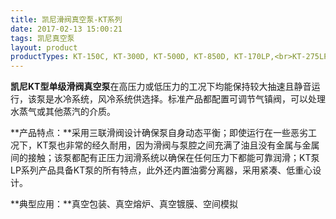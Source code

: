 ```yaml
---
title: 凯尼滑阀真空泵-KT系列
date: 2017-02-13 15:00:21
tags: 凯尼真空泵
layout: product
productTypes: KT-150C, KT-300D, KT-500D, KT-850D, KT-170LP,<br>KT-275LP, KT-505LP, KT-840VFP, KT-1350VFP<br>(了解更多信息请查看下载中心）
---
```


**凯尼KT型单级滑阀真空泵**在高压力或低压力的工况下均能保持较大抽速且静音运行，该泵是水冷系统，风冷系统供选择。标准产品都配置可调节气镇阀，可以处理水蒸气或其他蒸汽的介质。

**产品特点：**采用三联滑阀设计确保泵自身动态平衡；即使运行在一些恶劣工况下，KT泵也非常的经久耐用，因为滑阀与泵腔之间充满了油且没有金属与金属间的接触；该泵都配有正压力润滑系统以确保在任何压力下都能可靠润滑；KT泵LP系列产品具备KT泵的所有特点，此外还内置油雾分离器，采用紧凑、低重心设计。

**典型应用：**真空包装、真空熔炉、真空镀膜、空间模拟